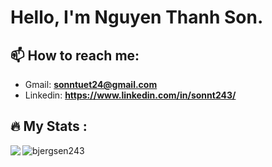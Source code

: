 # Hello, I'm Nguyen Thanh Son.
## :mailbox: How to reach me: 
- Gmail: **sonntuet24@gmail.com**
- Linkedin: **https://www.linkedin.com/in/sonnt243/**

## :fire: My Stats :

<img align="left" src="https://github-readme-stats.vercel.app/api?username=bjergsen243&count_private=true" />
<img align="left" src="https://github-readme-stats.vercel.app/api/top-langs?username=bjergsen243&show_icons=true&locale=en&layout=compact" alt="bjergsen243" />
